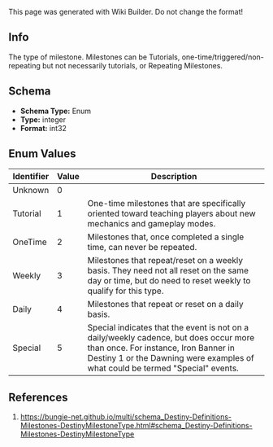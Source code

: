 <span class="wiki-builder">This page was generated with Wiki Builder. Do not change the format!</span>

## Info
The type of milestone. Milestones can be Tutorials, one-time/triggered/non-repeating but not necessarily tutorials, or Repeating Milestones.

## Schema
* **Schema Type:** Enum
* **Type:** integer
* **Format:** int32

## Enum Values
Identifier | Value | Description
---------- | ----- | -----------
Unknown | 0 | 
Tutorial | 1 | One-time milestones that are specifically oriented toward teaching players about new mechanics and gameplay modes.
OneTime | 2 | Milestones that, once completed a single time, can never be repeated.
Weekly | 3 | Milestones that repeat/reset on a weekly basis. They need not all reset on the same day or time, but do need to reset weekly to qualify for this type.
Daily | 4 | Milestones that repeat or reset on a daily basis.
Special | 5 | Special indicates that the event is not on a daily/weekly cadence, but does occur more than once. For instance, Iron Banner in Destiny 1 or the Dawning were examples of what could be termed &quot;Special&quot; events.

## References
1. https://bungie-net.github.io/multi/schema_Destiny-Definitions-Milestones-DestinyMilestoneType.html#schema_Destiny-Definitions-Milestones-DestinyMilestoneType
